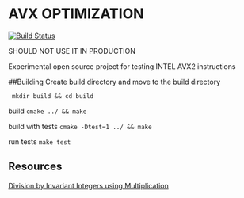 # AVX OPTIMIZATION #

[![Build Status](https://travis-ci.org/bestreyer/avx-optimization.svg?branch=master)](https://travis-ci.org/bestreyer/avx-optimization)

SHOULD NOT USE IT IN PRODUCTION

Experimental open source project for testing INTEL AVX2 instructions

##Building
Create build directory and move to the build directory

``` mkdir build && cd build```

build
```cmake ../ && make```

build with tests
```cmake -Dtest=1 ../ && make```

run tests
``` make test ```

## Resources
[Division by Invariant Integers using Multiplication](https://gmplib.org/~tege/divcnst-pldi94.pdf)
